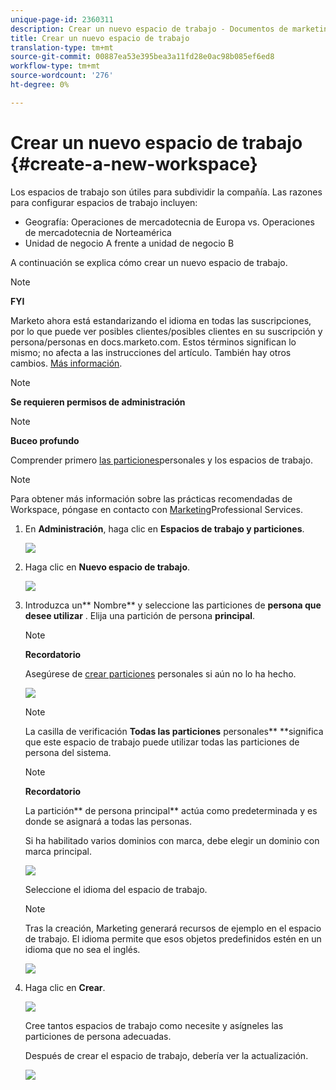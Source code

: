 ```yaml
---
unique-page-id: 2360311
description: Crear un nuevo espacio de trabajo - Documentos de marketing - Documentación del producto
title: Crear un nuevo espacio de trabajo
translation-type: tm+mt
source-git-commit: 00887ea53e395bea3a11fd28e0ac98b085ef6ed8
workflow-type: tm+mt
source-wordcount: '276'
ht-degree: 0%

---
```



# Crear un nuevo espacio de trabajo {#create-a-new-workspace}

Los espacios de trabajo son útiles para subdividir la compañía. Las razones para configurar espacios de trabajo incluyen:

* Geografía: Operaciones de mercadotecnia de Europa vs. Operaciones de mercadotecnia de Norteamérica
* Unidad de negocio A frente a unidad de negocio B

A continuación se explica cómo crear un nuevo espacio de trabajo.

>[!NOTE]
>
>**FYI**
>
>Marketo ahora está estandarizando el idioma en todas las suscripciones, por lo que puede ver posibles clientes/posibles clientes en su suscripción y persona/personas en docs.marketo.com. Estos términos significan lo mismo; no afecta a las instrucciones del artículo. También hay otros cambios. [Más información](http://docs.marketo.com/display/DOCS/Updates+to+Marketo+Terminology).

>[!NOTE]
>
>**Se requieren permisos de administración**

>[!NOTE]
>
>**Buceo profundo**
>
>Comprender primero [las particiones](understanding-workspaces-and-person-partitions.md)personales y los espacios de trabajo.

>[!NOTE]
>
>Para obtener más información sobre las prácticas recomendadas de Workspace, póngase en contacto con [Marketing](http://docs.marketo.com/cdn-cgi/l/email-protection#55263027233c363026153834273e30213a7b363a38)Professional Services.

1. En **Administración**, haga clic en **Espacios de trabajo y particiones**.

   ![](assets/image2014-9-17-11-3a59-3a11.png)

1. Haga clic en **Nuevo espacio de trabajo**.

   ![](assets/two-1.png)

1. Introduzca un** Nombre** y seleccione las particiones de **persona que desee utilizar** . Elija una partición de persona **principal**.

   >[!NOTE]
   >
   >**Recordatorio**
   >
   >
   >Asegúrese de [crear particiones](create-a-person-partition.md) personales si aún no lo ha hecho.

   ![](assets/three-1.png)

   >[!NOTE]
   >
   >La casilla de verificación **Todas las particiones** personales** **significa que este espacio de trabajo puede utilizar todas las particiones de persona del sistema.

   >[!NOTE]
   >
   >**Recordatorio**
   >
   >
   >La partición** de persona principal** actúa como predeterminada y es donde se asignará a todas las personas.

   Si ha habilitado varios dominios con marca, debe elegir un dominio con marca principal.

   ![](assets/four-1.png)

   Seleccione el idioma del espacio de trabajo.

   >[!NOTE]
   >
   >Tras la creación, Marketing generará recursos de ejemplo en el espacio de trabajo. El idioma permite que esos objetos predefinidos estén en un idioma que no sea el inglés.

   ![](assets/five.png)

1. Haga clic en **Crear**.

   ![](assets/six.png)

   Cree tantos espacios de trabajo como necesite y asígneles las particiones de persona adecuadas.

   Después de crear el espacio de trabajo, debería ver la actualización.

   ![](assets/image2014-9-17-15-3a39-3a10.png)

